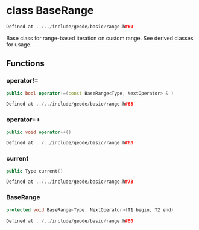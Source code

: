 # class BaseRange

```cpp
Defined at ../../include/geode/basic/range.h#60
```

 Base class for range-based iteration on custom range. See derived classes for usage.



## Functions

### operator!=

```cpp
public bool operator!=(const BaseRange<Type, NextOperator> & )
```

```cpp
Defined at ../../include/geode/basic/range.h#63
```

### operator++

```cpp
public void operator++()
```

```cpp
Defined at ../../include/geode/basic/range.h#68
```

### current

```cpp
public Type current()
```

```cpp
Defined at ../../include/geode/basic/range.h#73
```

### BaseRange

```cpp
protected void BaseRange<Type, NextOperator>(T1 begin, T2 end)
```

```cpp
Defined at ../../include/geode/basic/range.h#80
```



